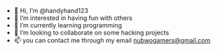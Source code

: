 - 👋 Hi, I’m @handyhand123
- 👀 I’m interested in having fun with others 
- 🌱 I’m currently learning programming
- 💞️ I’m looking to collaborate on some hacking projects 
- 📫 you can contact me through my email nubwogamers@gmail.com

<!---
handyhand123/handyhand123 is a ✨ special ✨ repository because its `README.md` (this file) appears on your GitHub profile.
You can click the Preview link to take a look at your changes.
--->
